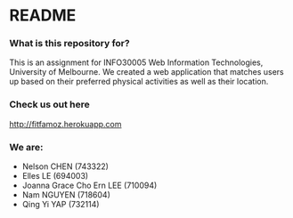 # README #
### What is this repository for? ###
This is an assignment for INFO30005 Web Information Technologies, University of Melbourne. 
We created a web application that matches users up based on their preferred physical activities as well as their location.

### Check us out here ###
http://fitfamoz.herokuapp.com

### We are: ###

* Nelson CHEN (743322)
* Elles LE (694003)
* Joanna Grace Cho Ern LEE (710094)
* Nam NGUYEN (718604)
* Qing Yi YAP (732114)
